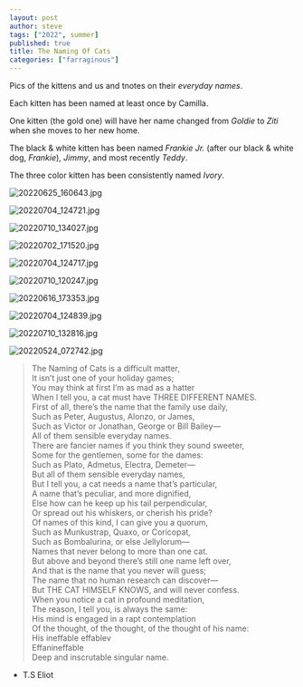 ```yaml
---
layout: post
author: steve
tags: ["2022", summer]
published: true
title: The Naming Of Cats
categories: ["farraginous"]
---
```

Pics of the kittens and us and tnotes on their *everyday names*.

Each kitten has been named at least once by Camilla.  

One kitten (the gold one) will have her name changed from *Goldie* to *Ziti* when she moves to her new home. 

The black & white kitten has been named *Frankie Jr.* (after our black & white dog, *Frankie*), *Jimmy*, and most recently *Teddy*.

The three color kitten has been consistently named *Ivory*.

![20220625_160643.jpg]({{site.baseurl}}/assets/media/20220625_160643.jpg)

![20220704_124721.jpg]({{site.baseurl}}/assets/media/20220704_124721.jpg)

![20220710_134027.jpg]({{site.baseurl}}/assets/media/20220710_134027.jpg)

![20220702_171520.jpg]({{site.baseurl}}/assets/media/20220702_171520.jpg)

![20220704_124717.jpg]({{site.baseurl}}/assets/media/20220704_124717.jpg)

![20220710_120247.jpg]({{site.baseurl}}/assets/media/20220710_120247.jpg)

![20220616_173353.jpg]({{site.baseurl}}/assets/media/20220616_173353.jpg)

![20220704_124839.jpg]({{site.baseurl}}/assets/media/20220704_124839.jpg)

![20220710_132816.jpg]({{site.baseurl}}/assets/media/20220710_132816.jpg)

![20220524_072742.jpg]({{site.baseurl}}/assets/media/20220524_072742.jpg)

>The Naming of Cats is a difficult matter,  
>     It isn’t just one of your holiday games;  
>You may think at first I’m as mad as a hatter  
>When I tell you, a cat must have THREE DIFFERENT NAMES.  
>First of all, there’s the name that the family use daily,  
>     Such as Peter, Augustus, Alonzo, or James,  
>Such as Victor or Jonathan, George or Bill Bailey—  
>     All of them sensible everyday names.  
>There are fancier names if you think they sound sweeter,  
>     Some for the gentlemen, some for the dames:  
>Such as Plato, Admetus, Electra, Demeter—  
>     But all of them sensible everyday names,  
>But I tell you, a cat needs a name that’s particular,  
>     A name that’s peculiar, and more dignified,  
>Else how can he keep up his tail perpendicular,  
>     Or spread out his whiskers, or cherish his pride?  
>Of names of this kind, I can give you a quorum,  
>     Such as Munkustrap, Quaxo, or Coricopat,  
>Such as Bombalurina, or else Jellylorum—  
>     Names that never belong to more than one cat.  
>But above and beyond there’s still one name left over,  
>     And that is the name that you never will guess;  
>The name that no human research can discover—  
>     But THE CAT HIMSELF KNOWS, and will never confess.  
>When you notice a cat in profound meditation,  
>     The reason, I tell you, is always the same:  
>His mind is engaged in a rapt contemplation  
>     Of the thought, of the thought, of the thought of his name:  
>          His ineffable effablev  
>          Effanineffable  
>Deep and inscrutable singular name.  

- T.S Eliot
